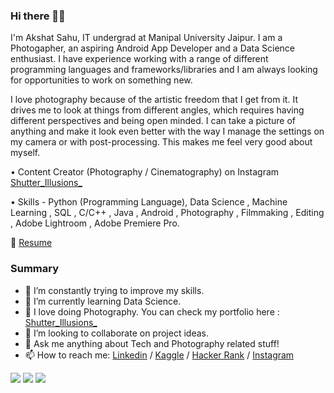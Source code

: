 ### Hi there 👋🏻

I'm Akshat Sahu, IT undergrad at Manipal University Jaipur. I am a Photogapher, an aspiring Android App Developer and a Data Science enthusiast. I have experience working with a range of different programming languages and frameworks/libraries and I am always looking for opportunities to work on something new.

I love photography because of the artistic freedom that I get from it. It drives me to look at things from different angles, which requires having different perspectives and being open minded. I can take a picture of anything and make it look even better with the way I manage the settings on my camera or with post-processing. This makes me feel very good about myself. 

• Content Creator (Photography / Cinematography) on Instagram  [Shutter_Illusions_](https://www.instagram.com/shutter_illusions_/) 

• Skills - Python (Programming Language), Data Science , Machine Learning , SQL , C/C++ , Java , Android , Photography , Filmmaking , Editing , Adobe Lightroom , Adobe Premiere Pro.

📄 [Resume](https://drive.google.com/file/d/1Oz97MmF4AA8Dq8l0SgNGP7NhwZYfBVtN/view?usp=sharing)

### Summary

- 🔭 I’m constantly trying to improve my skills.
- 🌱 I’m currently learning Data Science.
- 📸 I love doing Photography. You can check my portfolio here :  [Shutter_Illusions_](https://www.instagram.com/shutter_illusions_/) 
- 👯 I’m looking to collaborate on project ideas.
- 💬 Ask me anything about Tech and Photography related stuff!
- 📫 How to reach me: [Linkedin](https://www.linkedin.com/in/akshat-sahu-a914a134/) / [Kaggle](https://www.kaggle.com/akshatsahu2634) / [Hacker Rank](https://www.hackerrank.com/akshat2634?hr_r=1) / [Instagram](https://www.instagram.com/iamakshatsahu/) 

<img src="https://komarev.com/ghpvc/?username=Akshat2634&label=Profile+Views">    

<img src="https://github-readme-stats.vercel.app/api?username=Akshat2634&count_private=true&show_icons=true&theme=tokyonight">

<img src ="https://github-readme-stats.vercel.app/api/top-langs/?username=Akshat2634&layout=compact&theme=dracula">




